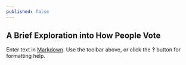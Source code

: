 ```yaml
---
published: false
---
```

## A Brief Exploration into How People Vote

Enter text in [Markdown](http://daringfireball.net/projects/markdown/). Use the toolbar above, or click the **?** button for formatting help.
